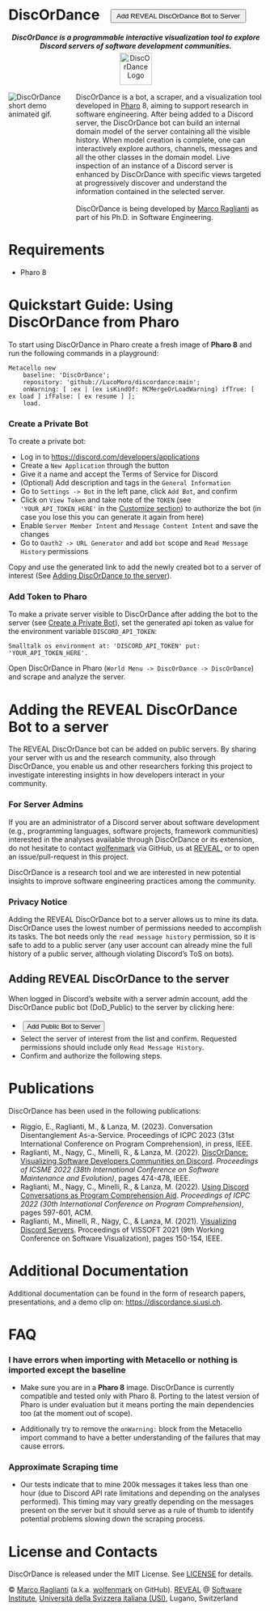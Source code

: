 # DiscOrDance <a href="https://discord.com/api/oauth2/authorize?client_id=1093077234924916736&permissions=66536&scope=bot"><button style="vertical-align:middle;margin:0px 15px; padding:4px 10px;">Add REVEAL DiscOrDance Bot to Server</button></a>

<div align="center">
    <i><b>DiscOrDance is a programmable interactive visualization tool to explore Discord servers of software development communities.</b></i>
    <br /><img style="margin-top:5px;" width=64px src="docs/assets/images/DoD Logo.png" alt="DiscOrDance Logo" />
</div>

<div style="display:flex;margin-top:15px;margin-bottom:15px;">
    <div style="flex:1; margin-right:5px;">
        <img src="https://discordance.si.usi.ch/files/demo-short.gif" alt="DiscOrDance short demo animated gif." />
    </div>
    <div style="flex:3; margin-left:5px;">
        DiscOrDance is a bot, a scraper, and a visualization tool developed in <a href="https://pharo.org">Pharo</a> 8, aiming to support research in software engineering. After being added to a Discord server, the DiscOrDance bot can build an internal domain model of the server containing all the visible history. When model creation is complete, one can interactively explore authors, channels, messages and all the other classes in the domain model. Live inspection of an instance of a Discord server is enhanced by DiscOrDance with specific views targeted at progressively discover and understand the information contained in the selected server.
    <br /><br />
        DiscOrDance is being developed by <a href="https://www.inf.usi.ch/phd/raglianti/">Marco Raglianti</a> as part of his Ph.D. in Software Engineering.
    </div>
</div>

# Requirements
 - Pharo 8

# Quickstart Guide: Using DiscOrDance from Pharo
 
To start using DiscOrDance in Pharo create a fresh image of __Pharo 8__ and run the following commands in a playground:

```st
Metacello new
    baseline: 'DiscOrDance';
    repository: 'github://LucoMoro/discordance:main';
	onWarning: [ :ex | (ex isKindOf: MCMergeOrLoadWarning) ifTrue: [ ex load ] ifFalse: [ ex resume ] ];
	load.
```

### <a name="creating"></a>Create a Private Bot

To create a private bot:
- Log in to https://discord.com/developers/applications
- Create a `New Application` through the button
- Give it a name and accept the Terms of Service for Discord
- (Optional) Add description and tags in the `General Information`
- Go to `Settings -> Bot` in the left pane, click `Add Bot`, and confirm
- Click on `View Token` and take note of the `TOKEN` (see `'YOUR_API_TOKEN_HERE'` in the [Customize section](#customize-discordance-to-explore-private-servers)) to authorize the bot (in case you lose this you can generate it again from here)
- Enable `Server Member Intent` and `Message Content Intent` and save the changes
- Go to `Oauth2 -> URL Generator` and add `bot` scope and `Read Message History` permissions

Copy and use the generated link to add the newly created bot to a server of interest (See [Adding DiscOrDance to the server](#adding)).

### Add Token to Pharo

To make a private server visible to DiscOrDance after adding the bot to the server (see [Create a Private Bot](#creating)), set the generated api token as value for the environment variable `DISCORD_API_TOKEN`:

```st
Smalltalk os environment at: 'DISCORD_API_TOKEN' put: 'YOUR_API_TOKEN_HERE'.
```

Open DiscOrDance in Pharo (`World Menu -> DiscOrDance -> DiscOrDance`) and scrape and analyze the server.

# Adding the REVEAL DiscOrDance Bot to a server

The REVEAL DiscOrDance bot can be added on public servers. By sharing your server with us and the research community, also through DiscOrDance, you enable us and other researchers forking this project to investigate interesting insights in how developers interact in your community.

### For Server Admins

If you are an administrator of a Discord server about software development (e.g., programming languages, software projects, framework communities) interested in the analyses available through DiscOrDance or its extension, do not hesitate to contact [wolfenmark](https://github.com/wolfenmark) via GitHub, us at [REVEAL](https://reveal.si.usi.ch/people/), or to open an issue/pull-request in this project.

DiscOrDance is a research tool and we are interested in new potential insights to improve software engineering practices among the community.

### Privacy Notice

Adding the REVEAL DiscOrDance bot to a server allows us to mine its data. DiscOrDance uses the lowest number of permissions needed to accomplish its tasks. The bot needs only the `read message history` permission, so it is safe to add to a public server (any user account can already mine the full history of a public server, although violating Discord’s ToS on bots).

## <a name="adding"></a>Adding REVEAL DiscOrDance to the server

When logged in Discord’s website with a server admin account, add the DiscOrDance public bot (DoD_Public) to the server by clicking here:
 - <a href="https://discord.com/api/oauth2/authorize?client_id=1093077234924916736&permissions=66536&scope=bot"><button style="vertical-align:middle;margin:5px;">Add Public Bot to Server</button></a>
 - Select the server of interest from the list and confirm. Requested permissions should include only `Read Message History`.
 - Confirm and authorize the following steps.

# Publications

DiscOrDance has been used in the following publications:

 - Riggio, E., Raglianti, M., & Lanza, M. (2023). Conversation Disentanglement As-a-Service. Proceedings of ICPC 2023 (31st International Conference on Program Comprehension), in press, IEEE.
 - Raglianti, M., Nagy, C., Minelli, R., & Lanza, M. (2022). [DiscOrDance: Visualizing Software Developers Communities on Discord](https://ieeexplore.ieee.org/document/9978235). _Proceedings of ICSME 2022 (38th International Conference on Software Maintenance and Evolution)_, pages 474-478, IEEE.
 - Raglianti, M., Nagy, C., Minelli, R., & Lanza, M. (2022). [Using Discord Conversations as Program Comprehension Aid](https://ieeexplore.ieee.org/document/9796229). _Proceedings of ICPC 2022 (30th International Conference on Program Comprehension)_, pages 597-601, ACM.
 - Raglianti, M., Minelli, R., Nagy, C., & Lanza, M. (2021). [Visualizing Discord Servers](https://ieeexplore.ieee.org/abstract/document/9604869). Proceedings of VISSOFT 2021 (9th Working Conference on Software Visualization), pages 150-154, IEEE.

# Additional Documentation

Additional documentation can be found in the form of research papers, presentations, and a demo clip on: https://discordance.si.usi.ch.

# FAQ

### I have errors when importing with Metacello or nothing is imported except the baseline

 - Make sure you are in a __Pharo 8__ image. DiscOrDance is currently compatible and tested only with Pharo 8. Porting to the latest version of Pharo is under evaluation but it means porting the main dependencies too (at the moment out of scope).

 - Additionally try to remove the `onWarning:` block from the Metacello import command to have a better understanding of the failures that may cause errors.

### Approximate Scraping time

 - Our tests indicate that to mine 200k messages it takes less than one hour (due to Discord API rate limitations and depending on the analyses performed). This timing may vary greatly depending on the messages present on the server but it should serve as a rule of thumb to identify potential problems slowing down the scraping process.

# License and Contacts

DiscOrDance is released under the MIT License. See [LICENSE](LICENSE) for details.

© [Marco Raglianti](https://www.inf.usi.ch/phd/raglianti/) (a.k.a. [wolfenmark](https://github.com/wolfenmark) on GitHub). [REVEAL](https://reveal.si.usi.ch/people/) @ [Software Institute](https://www.si.usi.ch), [Università della Svizzera italiana (USI)](https://www.usi.ch), Lugano, Switzerland
